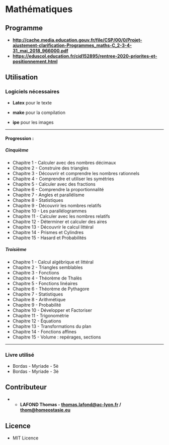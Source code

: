 # Mathématiques


## Programme

* **http://cache.media.education.gouv.fr/file/CSP/00/0/Projet-ajustement-clarification-Programmes_maths-C_2-3-4-31_mai_2018_966000.pdf**
* **https://eduscol.education.fr/cid152895/rentree-2020-priorites-et-positionnement.html**

## Utilisation

### Logiciels nécessaires

- **Latex** pour le texte
- **make** pour la compilation

- **ipe** pour les images


----------------------------------------------------


#### Progression :


##### Cinquième

* Chapitre 1 - Calculer avec des nombres décimaux 
* Chapitre 2 - Construire des triangles
* Chapitre 3 - Découvrir et comprendre les nombres rationnels
* Chapitre 4 - Comprendre et utiliser les symétries
* Chapitre 5 - Calculer avec des fractions
* Chapitre 6 - Comprendre la proportionnalité
* Chapitre 7 - Angles et parallélisme
* Chapitre 8 - Statistiques
* Chapitre 9 - Découvrir les nombres relatifs
* Chapitre 10 - Les parallélogrammes
* Chapitre 11 - Calculer avec les nombres relatifs
* Chapitre 12 - Déterminer et calculer des aires
* Chapitre 13 - Découvrir le calcul littéral
* Chapitre 14 - Prismes et Cylindres
* Chapitre 15 - Hasard et Probabilités


##### Troisième

* Chapitre 1 - Calcul algébrique et littéral 
* Chapitre 2 - Triangles semblables
* Chapitre 3 - Fonctions 
* Chapitre 4 - Théorème de Thalès 
* Chapitre 5 - Fonctions linéaires
* Chapitre 6 - Théorème de Pythagore 
* Chapitre 7 - Statistiques
* Chapitre 8 - Arithmétique 
* Chapitre 9 - Probabilité
* Chapitre 10 - Développer et Factoriser
* Chapitre 11 - Trigonométrie 
* Chapitre 12 - Équations
* Chapitre 13 - Transformations du plan
* Chapitre 14 - Fonctions affines 
* Chapitre 15 - Volume : repérages, sections 





----------------------------------------------------

### Livre utilisé

- Bordas - Myriade - 5è
- Bordas - Myriade - 3è

## Contributeur

* - **LAFOND Thomas - thomas.lafond@ac-lyon.fr / thom@homeostasie.eu**


## Licence

- MIT Licence